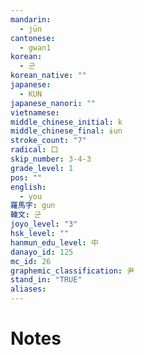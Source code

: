 ```yaml
---
mandarin:
  - jūn
cantonese:
  - gwan1
korean:
  - 군
korean_native: ""
japanese:
  - KUN
japanese_nanori: ""
vietnamese:
middle_chinese_initial: k
middle_chinese_final: ɨun
stroke_count: "7"
radical: 口
skip_number: 3-4-3
grade_level: 1
pos: ""
english:
  - you
羅馬字: gun
韓文: 군
joyo_level: "3"
hsk_level: ""
hanmun_edu_level: 中
danayo_id: 125
mc_id: 26
graphemic_classification: 尹
stand_in: "TRUE"
aliases:
---
```


# Notes
